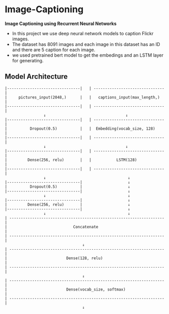 # Image-Captioning
**Image Captioning using Recurrent Neural Networks**

- In this project we use deep neural network models to caption Flickr images.
- The dataset has 8091 images and each image in this dataset has an ID and there are 5 caption for each image.
- we used pretrained bert model to get the embedings and an LSTM layer for generating.


## Model Architecture

```
|--------------------------------|   | -------------------------------|
|     pictures_input(2048,)      |   |   captions_input(max_length,)  |
|--------------------------------|   | -------------------------------|
                 ↓                                   ↓               
|--------------------------------|   | -------------------------------|
|          Dropout(0.5)          |   |  Embedding(vocab_size, 128)    |
|--------------------------------|   | -------------------------------|
                 ↓                                   ↓
|--------------------------------|   | -------------------------------|
|         Dense(256, relu)       |   |           LSTM(128)            |
|--------------------------------|   | -------------------------------|
                 ↓                                    ↓
|--------------------------------|                    ↓
|          Dropout(0.5)          |                    ↓    
|--------------------------------|                    ↓
                 ↓                                    ↓   
|--------------------------------|                    ↓
|         Dense(256, relu)       |                    ↓
|--------------------------------|                    ↓
                 ↓                                    ↓
| --------------------------------------------------------------------|
|                             Concatenate                             |
| --------------------------------------------------------------------|
                                  ↓
| --------------------------------------------------------------------|
|                          Dense(128, relu)                           |
| --------------------------------------------------------------------|
                                  ↓
| --------------------------------------------------------------------|
|                          Dense(vocab_size, softmax)                 |
| --------------------------------------------------------------------|
                                  ↓
```

